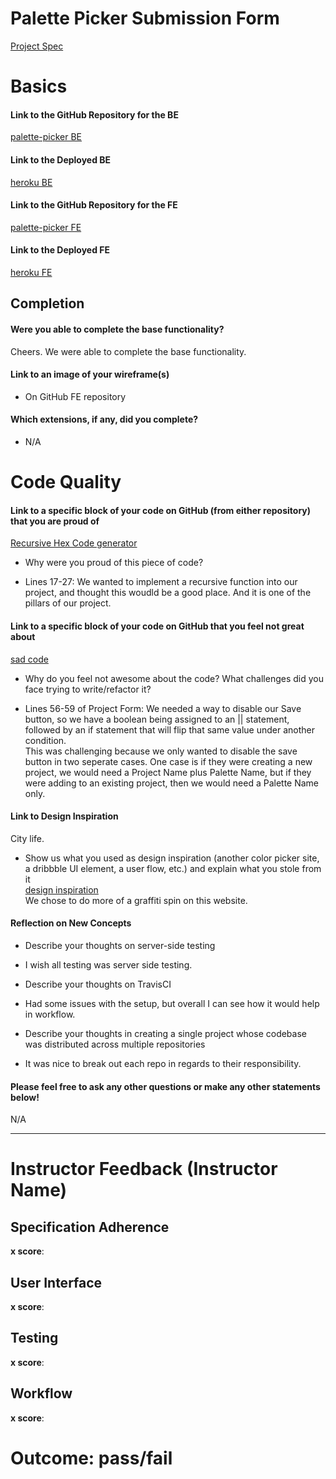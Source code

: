 # Palette Picker Submission Form

 [Project Spec](http://frontend.turing.io/projects/palette-picker.html)

 # Basics

 #### Link to the GitHub Repository for the BE
[palette-picker BE](https://github.com/djavanm/color-picker-api)

 #### Link to the Deployed BE
[heroku BE](https://color-picker-api.herokuapp.com/)

 #### Link to the GitHub Repository for the FE
[palette-picker FE](https://github.com/CLLane/color-picker-ui)

 #### Link to the Deployed FE
[heroku FE](https://color-picker-ui.herokuapp.com/)

 ## Completion

 #### Were you able to complete the base functionality?

 Cheers. We were able to complete the base functionality.

 #### Link to an image of your wireframe(s)
- On GitHub FE repository

 #### Which extensions, if any, did you complete?
 
 - N/A

 # Code Quality

 #### Link to a specific block of your code on GitHub (from either repository) that you are proud of
[Recursive Hex Code generator](https://github.com/CLLane/color-picker-ui/commit/92b0dca5a3f07afbfba2ca3fdf99402ab43213ff)

 * Why were you proud of this piece of code?  
- Lines 17-27: We wanted to implement a recursive function into our project, and thought this woudld be a good place. And it is one of the pillars of our project.

 #### Link to a specific block of your code on GitHub that you feel not great about
[sad code](https://github.com/CLLane/color-picker-ui/commit/d7e8b580c218c5eb5a096964568586cba871186b)

 * Why do you feel not awesome about the code? What challenges did you face trying to write/refactor it?
- Lines 56-59 of Project Form: We needed a way to disable our Save button, so we have a boolean being assigned to an || statement, followed by an if statement that will flip that same value under another condition.  
This was challenging because we only wanted to disable the save button in two seperate cases. One case is if they were creating a new project, we would need a Project Name plus Palette Name, but if they were adding to an existing project, then we would need a Palette Name only.
 #### Link to Design Inspiration
City life. 
 * Show us what you used as design inspiration (another color picker site, a dribbble UI element, a user flow, etc.) and explain what you stole from it  
[design inspiration](https://coolors.co/defffc-e2e4f6-e7c8dd-dbafc1-86626e)    
We chose to do more of a graffiti spin on this website.

 #### Reflection on New Concepts

 * Describe your thoughts on server-side testing  
- I wish all testing was server side testing.
* Describe your thoughts on TravisCI  
- Had some issues with the setup, but overall I can see how it would help in workflow.
* Describe your thoughts in creating a single project whose codebase was distributed across multiple repositories
- It was nice to break out each repo in regards to their responsibility.
#### Please feel free to ask any other questions or make any other statements below!

 N/A

 -----


 # Instructor Feedback (Instructor Name)

 ## Specification Adherence

 **x score**: 

 ## User Interface

 **x score**: 

 ## Testing

 **x score**: 

 ## Workflow

 **x score**: 

 # Outcome: pass/fail
